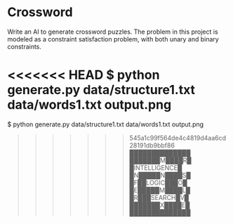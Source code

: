 # Crossword

Write an AI to generate crossword puzzles.
The problem in this project is modeled as a constraint satisfaction problem, with both unary and binary constraints.

<<<<<<< HEAD
$ python generate.py data/structure1.txt data/words1.txt output.png  
=======
$ python generate.py data/structure1.txt data/words1.txt output.png

>>>>>>> 545a1c99f564de4c4819d4aa6cd28191db9bbf86
██████████████  
███████M████R█  
█INTELLIGENCE█  
█N█████N████S█  
█F██LOGIC███O█  
█E█████M████L█  
█R███SEARCH█V█  
███████X████E█  
██████████████  
